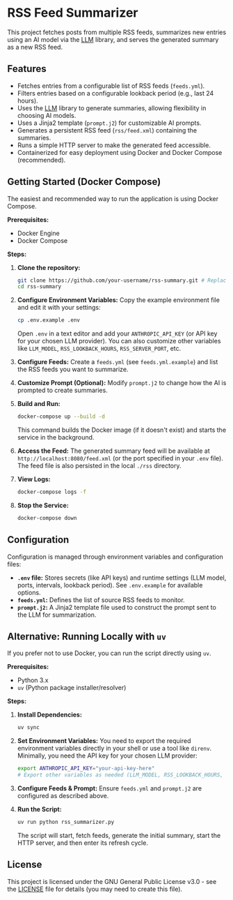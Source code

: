 # RSS Feed Summarizer

This project fetches posts from multiple RSS feeds, summarizes new entries using an AI model via the [LLM](https://github.com/simonw/llm) library, and serves the generated summary as a new RSS feed.

## Features

- Fetches entries from a configurable list of RSS feeds (`feeds.yml`).
- Filters entries based on a configurable lookback period (e.g., last 24 hours).
- Uses the [LLM](https://github.com/simonw/llm) library to generate summaries, allowing flexibility in choosing AI models.
- Uses a Jinja2 template (`prompt.j2`) for customizable AI prompts.
- Generates a persistent RSS feed (`rss/feed.xml`) containing the summaries.
- Runs a simple HTTP server to make the generated feed accessible.
- Containerized for easy deployment using Docker and Docker Compose (recommended).

## Getting Started (Docker Compose)

The easiest and recommended way to run the application is using Docker Compose.

**Prerequisites:**
- Docker Engine
- Docker Compose

**Steps:**

1.  **Clone the repository:**
    ```bash
    git clone https://github.com/your-username/rss-summary.git # Replace with your repo URL if needed
    cd rss-summary
    ```
2.  **Configure Environment Variables:**
    Copy the example environment file and edit it with your settings:
    ```bash
    cp .env.example .env
    ```
    Open `.env` in a text editor and add your `ANTHROPIC_API_KEY` (or API key for your chosen LLM provider). You can also customize other variables like `LLM_MODEL`, `RSS_LOOKBACK_HOURS`, `RSS_SERVER_PORT`, etc.

3.  **Configure Feeds:**
    Create a `feeds.yml` (see `feeds.yml.example`) and list the RSS feeds you want to summarize.

4.  **Customize Prompt (Optional):**
    Modify `prompt.j2` to change how the AI is prompted to create summaries.

5.  **Build and Run:**
    ```bash
    docker-compose up --build -d
    ```
    This command builds the Docker image (if it doesn't exist) and starts the service in the background.

6.  **Access the Feed:**
    The generated summary feed will be available at `http://localhost:8080/feed.xml` (or the port specified in your `.env` file). The feed file is also persisted in the local `./rss` directory.

7.  **View Logs:**
    ```bash
    docker-compose logs -f
    ```

8.  **Stop the Service:**
    ```bash
    docker-compose down
    ```

## Configuration

Configuration is managed through environment variables and configuration files:

-   **`.env` file:** Stores secrets (like API keys) and runtime settings (LLM model, ports, intervals, lookback period). See `.env.example` for available options.
-   **`feeds.yml`:** Defines the list of source RSS feeds to monitor.
-   **`prompt.j2`:** A Jinja2 template file used to construct the prompt sent to the LLM for summarization.

## Alternative: Running Locally with `uv`

If you prefer not to use Docker, you can run the script directly using `uv`.

**Prerequisites:**
- Python 3.x
- `uv` (Python package installer/resolver)

**Steps:**

1.  **Install Dependencies:**
    ```bash
    uv sync
    ```
2.  **Set Environment Variables:**
    You need to export the required environment variables directly in your shell or use a tool like `direnv`. Minimally, you need the API key for your chosen LLM provider:
    ```bash
    export ANTHROPIC_API_KEY="your-api-key-here"
    # Export other variables as needed (LLM_MODEL, RSS_LOOKBACK_HOURS, etc.)
    ```
3.  **Configure Feeds & Prompt:**
    Ensure `feeds.yml` and `prompt.j2` are configured as described above.

4.  **Run the Script:**
    ```bash
    uv run python rss_summarizer.py
    ```
    The script will start, fetch feeds, generate the initial summary, start the HTTP server, and then enter its refresh cycle.

## License

This project is licensed under the GNU General Public License v3.0 - see the [LICENSE](LICENSE) file for details (you may need to create this file).
